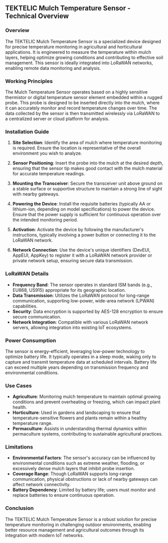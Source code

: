 ## TEKTELIC Mulch Temperature Sensor - Technical Overview

### Overview
The TEKTELIC Mulch Temperature Sensor is a specialized device designed for precise temperature monitoring in agricultural and horticultural applications. It is engineered to measure the temperature within mulch layers, helping optimize growing conditions and contributing to effective soil management. This sensor is ideally integrated into LoRaWAN networks, enabling remote data monitoring and analysis.

### Working Principles
The Mulch Temperature Sensor operates based on a highly sensitive thermistor or digital temperature sensor element embedded within a rugged probe. This probe is designed to be inserted directly into the mulch, where it can accurately monitor and record temperature changes over time. The data collected by the sensor is then transmitted wirelessly via LoRaWAN to a centralized server or cloud platform for analysis.

### Installation Guide
1. **Site Selection**: Identify the area of mulch where temperature monitoring is required. Ensure the location is representative of the overall environment you wish to analyze.
   
2. **Sensor Positioning**: Insert the probe into the mulch at the desired depth, ensuring that the sensor tip makes good contact with the mulch material for accurate temperature readings.

3. **Mounting the Transceiver**: Secure the transceiver unit above ground on a stable surface or supportive structure to maintain a strong line of sight with nearby gateways.

4. **Powering the Device**: Install the requisite batteries (typically AA or lithium-ion, depending on model specifications) to power the device. Ensure that the power supply is sufficient for continuous operation over the intended monitoring period.

5. **Activation**: Activate the device by following the manufacturer's instructions, typically involving a power button or connecting it to the LoRaWAN network.

6. **Network Connection**: Use the device's unique identifiers (DevEUI, AppEUI, AppKey) to register it with a LoRaWAN network provider or private network setup, ensuring secure data transmission.

### LoRaWAN Details
- **Frequency Band**: The sensor operates in standard ISM bands (e.g., EU868, US915) appropriate for its geographic location.
- **Data Transmission**: Utilizes the LoRaWAN protocol for long-range communication, supporting low-power, wide-area network (LPWAN) capabilities.
- **Security**: Data encryption is supported by AES-128 encryption to ensure secure communication.
- **Network Integration**: Compatible with various LoRaWAN network servers, allowing integration into existing IoT ecosystems.

### Power Consumption
The sensor is energy-efficient, leveraging low-power technology to optimize battery life. It typically operates in a sleep mode, waking only to capture and transmit temperature data at scheduled intervals. Battery life can exceed multiple years depending on transmission frequency and environmental conditions.

### Use Cases
- **Agriculture**: Monitoring mulch temperature to maintain optimal growing conditions and prevent overheating or freezing, which can impact plant health.
- **Horticulture**: Used in gardens and landscaping to ensure that temperature-sensitive flowers and plants remain within a healthy temperature range.
- **Permaculture**: Assists in understanding thermal dynamics within permaculture systems, contributing to sustainable agricultural practices.

### Limitations
- **Environmental Factors**: The sensor's accuracy can be influenced by environmental conditions such as extreme weather, flooding, or excessively dense mulch layers that inhibit probe insertion.
- **Coverage Range**: Though LoRaWAN supports long-range communication, physical obstructions or lack of nearby gateways can affect network connectivity.
- **Battery Dependency**: Limited by battery life; users must monitor and replace batteries to ensure continuous operation.

### Conclusion
The TEKTELIC Mulch Temperature Sensor is a robust solution for precise temperature monitoring in challenging outdoor environments, enabling better resource management and agricultural outcomes through its integration with modern IoT networks.